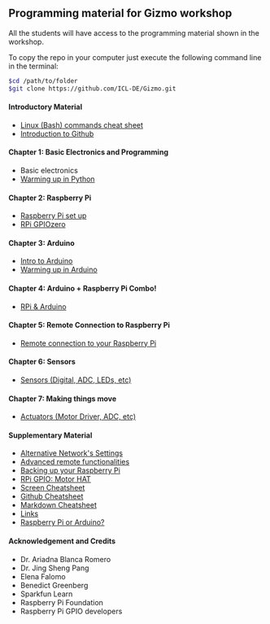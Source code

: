 ## Programming material for Gizmo workshop

All the students will have access to the programming material shown in the workshop.

To copy the repo in your computer just execute the following command line in the terminal:

``` bash
$cd /path/to/folder
$git clone https://github.com/ICL-DE/Gizmo.git
```

#### Introductory Material

* [Linux (Bash) commands cheat sheet](Introductory_Material/Cheat_sheet_bash_Linux.md)
* [Introduction to Github](SupplementaryMaterial/Links.md/#git-related)

#### Chapter 1: Basic Electronics and Programming

* Basic electronics
* [Warming up in Python](Chapter_1_Python/Python_warmup.md)


#### Chapter 2: Raspberry Pi

* [Raspberry Pi set up](Chapter_2_RPi/RPi_setup.md)
* [RPi GPIOzero](Chapter_2_RPi/RPi_GPIO.md)

#### Chapter 3: Arduino

* [Intro to Arduino](Chapter_3_Arduino/Arduino_intro.md)
* [Warming up in Arduino](Chapter_3_Arduino/Arduino_warmup.md)

#### Chapter 4: Arduino + Raspberry Pi Combo!

* [RPi & Arduino](Chapter_4_Arduino+RPi/RPi_to_Arduino.md)

#### Chapter 5: Remote Connection to Raspberry Pi

* [Remote connection to your Raspberry Pi](Chapter_5_Remote/Remote_Rpi.md)

#### Chapter 6: Sensors

* [Sensors (Digital, ADC, LEDs, etc)](../Chapter_6_Sensors/Sensors.md)

#### Chapter 7: Making things move

* [Actuators (Motor Driver, ADC, etc)](../Chapter_7_Actuators/Actuators.md)


#### Supplementary Material

* [Alternative Network's Settings](SupplementaryMaterial/Alternative_network_settings.md)
* [Advanced remote functionalities](SupplementaryMaterial/Advanced_remote_functionalities.md)
* [Backing up your Raspberry Pi](SupplementaryMaterial/Backing_up_RPi.md)
* [RPi GPIO: Motor HAT](SupplementaryMaterial/RPi_GPIO_MotorHat.md)
* [Screen Cheatsheet](SupplementaryMaterial/Screen_cheatsheet.md)
* [Github Cheatsheet](SupplementaryMaterial/git-cheat-sheet-education.pdf)
* [Markdown Cheatsheet](SupplementaryMaterial/Markdown_cheatsheet.md)
* [Links](SupplementaryMaterial/Links.md)
* [Raspberry Pi or Arduino?](SupplementaryMaterial/RPi_or_Arduino.md)


#### Acknowledgement and Credits

* Dr. Ariadna Blanca Romero
* Dr. Jing Sheng Pang
* Elena Falomo
* Benedict Greenberg
* Sparkfun Learn
* Raspberry Pi Foundation
* Raspberry Pi GPIO developers
